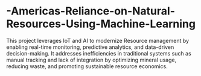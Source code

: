 # -Americas-Reliance-on-Natural-Resources-Using-Machine-Learning
This project leverages IoT and AI to modernize  Resource management by enabling real-time monitoring, predictive analytics, and data-driven decision-making. It addresses inefficiencies in traditional systems such as manual tracking and lack of integration by optimizing mineral usage, reducing waste, and promoting sustainable resource economics.
